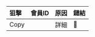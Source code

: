 
| 狙擊  | 會員ID    |  原因  | 鏈結  |
|:------|:-----------|:------|:------|
| Copy |          |  詳細 |   🔗  |

<script>function LibelWeb(){navigator.clipboard.writeText(copyText.value);alert("Copied");}</script>
